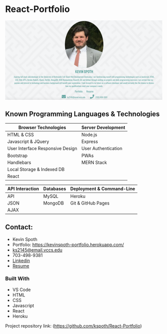 # React-Portfolio

![](https://github.com/kspoth/React-Portfolio/blob/main/public/assets/Screen%20Shot%202021-04-17%20at%2010.55.20%20PM.png?raw=true)

## Known Programming Languages & Technologies

| Browser Technologies             | Server Development  |
| -------------------------------- | ------------------- |
| HTML & CSS                       | Node.js             |
| Javascript & JQuery              | Express             |
| User Interface Responsive Design | User Authentication |
| Bootstrap                        | PWAs                |
| Handlebars                       | MERN Stack          |
| Local Storage & Indexed DB       |                     |
| React                            |                     |

| API Interaction | Databases | Deployment & Command-Line |
| --------------- | --------- | ------------------------- |
| API             | MySQL     | Heroku                    |
| JSON            | MongoDB   | Git & GitHub Pages        |
| AJAX            |           |                           |

## Contact:

- Kevin Spoth
- Portfolio: https://kevinspoth-portfolio.herokuapp.com/
- ks2145@email.vccs.edu
- 703-498-9381
- [Linkedin](https://www.linkedin.com/in/kevin-spoth-4924034b/)
- [Resume](https://user-images.githubusercontent.com/63674444/115133108-bc3d9380-9fd3-11eb-9865-14bf1a7c6dba.png)

### Built With

- VS Code
- HTML
- CSS
- Javascript
- React
- Heroku

Project repository link: (https://github.com/kspoth/React-Portfolio)
